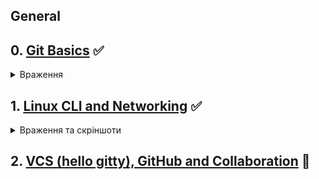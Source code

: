 ## General
## 0.  [Git Basics](https://github.com/kottans/frontend/blob/2022_UA/tasks/git-intro.md) :white_check_mark:
 <details>
<summary>Враження</summary>

>   __,,,^._.^,,,__

> Сподобалися лекції від Google. Цікавим і новим було порівняння команд command line і git (diff, patch), а також рекомендації щодо написання коммітів.

</details>

## 1.  [Linux CLI and Networking](https://github.com/kottans/frontend/blob/2022_UA/tasks/linux-cli-http.md) :white_check_mark:
 <details>
<summary>Враження та скрiншоти</summary>

> Сподобався курс з консольних команд, дуже наочний та добре структурований. Новим було | (планую використовувати в майбутньому) і такі команди як lpr, df і таке інше, які зараз зручніше виконувати через інтерфейс.

![quiz1](./task_linux_cli/screenshots/LS_quiz1.png)
![quiz2](./task_linux_cli/screenshots/LS_quiz2.png)
![quiz3](./task_linux_cli/screenshots/LS_quiz3.png)
![quiz4](./task_linux_cli/screenshots/LS_quiz4.png)

> Освіжила у пам'яті заголовки та статуси запитів, дізналася про ws. У разі потреби розумітиму в який бік гуглити.

</details>

## 2.  [VCS (hello gitty), GitHub and Collaboration](https://github.com/kottans/frontend/blob/2022_UA/tasks/git-collaboration.md) :black_square_button:
